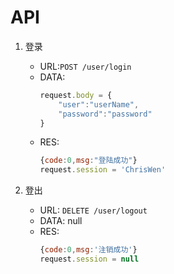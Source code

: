 # API
1. 登录
    + URL:`POST /user/login`
    + DATA:
        ```js
        request.body = {
            "user":"userName",
            "password":"password"
        }
        ```
    + RES:
        ```js
        {code:0,msg:"登陆成功"}
        request.session = 'ChrisWen'
        ```

2. 登出
    + URL: `DELETE /user/logout`
    + DATA: null
    + RES:
        ```js
        {code:0,msg:'注销成功'}
        request.session = null
        ```